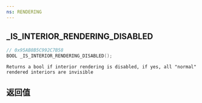 ```yaml
---
ns: RENDERING
---
```

## _IS_INTERIOR_RENDERING_DISABLED

```c
// 0x95AB8B5C992C7B58
BOOL _IS_INTERIOR_RENDERING_DISABLED();
```

```
Returns a bool if interior rendering is disabled, if yes, all "normal" rendered interiors are invisible  
```

## 返回值
